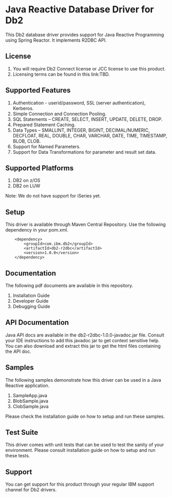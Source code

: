 # Java Reactive Database Driver for Db2

This Db2 database driver provides support for Java Reactive Programming using Spring Reactor. It implements R2DBC API.

## License
1. You will require Db2 Connect license or JCC license to use this product.
1. Licensing terms can be found in this link:TBD.

## Supported Features
1. Authentication - userid/password, SSL (server authentication), Kerberos.
1. Simple Connection and Connection Pooling.
1. SQL Statements – CREATE, SELECT, INSERT, UPDATE, DELETE, DROP.
1. Prepared Statement Caching.
1. Data Types – SMALLINT, INTEGER, BIGINT, DECIMAL/NUMERIC, DECFLOAT, REAL, DOUBLE, CHAR, VARCHAR, DATE, TIME, TIMESTAMP, BLOB, CLOB.
1. Support for Named Parameters.
1. Support for Data Transformations for parameter and result set data.

## Supported Platforms
1. DB2 on z/OS
1. DB2 on LUW

Note: We do not have support for iSeries yet.

## Setup
This driver is available through Maven Central Repository. Use the following dependency in your pom.xml.

```
    <dependency>
        <groupId>com.ibm.db2</groupId>
        <artifactId>db2-r2dbc</artifactId>
        <version>1.0.0</version>
    </dependency>
```

## Documentation
The following pdf documents are available in this repository.
1. Installation Guide
1. Developer Guide
1. Debugging Guide

## API Documentation
Java API docs are available in the db2-r2dbc-1.0.0-javadoc.jar file. Consult your IDE instructions to add this javadoc jar to get context sensitive help. You can also download and extract this jar to get the html files containing the API doc.

## Samples
The following samples demonstrate how this driver can be used in a Java Reactive application. 
1. SampleApp.java
1. BlobSample.java
1. ClobSample.java

Please check the installation guide on how to setup and run these samples.

## Test Suite
This driver comes with unit tests that can be used to test the sanity of your environment. Please consult installation guide on how to setup and run these tests.

## Support
You can get support for this product through your regular IBM support channel for Db2 drivers.

